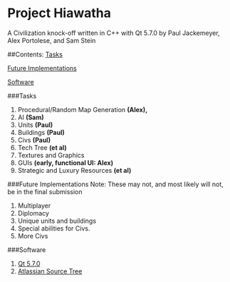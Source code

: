 # Project Hiawatha
A Civilization knock-off written in C++ with Qt 5.7.0 by Paul Jackemeyer, Alex Portolese, and Sam Stein

##Contents:
[Tasks](#tasks)

[Future Implementations](#future-implementations)

[Software](#software)

###Tasks
1. Procedural/Random Map Generation <b>(Alex),</b>
2. AI <b>(Sam)</b>
3. Units <b>(Paul)</b>
4. Buildings <b>(Paul)</b>
5. Civs <b>(Paul)</b>
6. Tech Tree <b>(et al)</b>
7. Textures and Graphics
8. GUIs <b>(early, functional UI: Alex)</b>
9. Strategic and Luxury Resources <b>(et al)</b>

###Future Implementations
Note: These may not, and most likely will not, be in the final submission
1. Multiplayer
2. Diplomacy
3. Unique units and buildings
4. Special abilities for Civs.
5. More Civs

###Software
1. [Qt 5.7.0](https://www.qt.io/download-open-source/)
2. [Atlassian Source Tree](https://www.sourcetreeapp.com)
